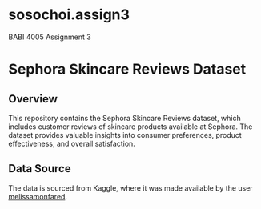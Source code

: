 # sosochoi.assign3
BABI 4005 Assignment 3

# Sephora Skincare Reviews Dataset

## Overview

This repository contains the Sephora Skincare Reviews dataset, which includes customer reviews of skincare products available at Sephora. The dataset provides valuable insights into consumer preferences, product effectiveness, and overall satisfaction.

## Data Source

The data is sourced from Kaggle, where it was made available by the user [melissamonfared](https://www.kaggle.com/datasets/melissamonfared/sephora-skincare-reviews). 
